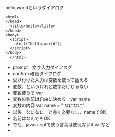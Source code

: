 hello,worldというダイアログ  
```
<html>
</head>
  <title>hello</title>
</head>
<body>
  <script>
    alert("hello,world");
  </script>
</body>
  </html>
```
- prompt　文字入力ダイアログ
- confirm 確認ダイアログ
- 受け付けた入力は変数を使って蓄える
- 変数、というけれど数字だけじゃない
- 変数使うぞ var　
- 変数の名前は自由に決める　var name
- 変数の内容 var name = " なになに";
- 以後　なになに　と書く必要なし、nameでOK
- 名前はなんでもOK
- でも、javascriptで使う言葉は使えないif varなど
- 
